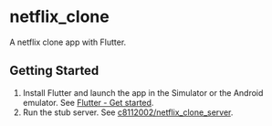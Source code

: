 # netflix_clone

A netflix clone app with Flutter.

## Getting Started

1. Install Flutter and launch the app in the Simulator or the Android emulator. See [Flutter - Get started](https://flutter.dev/docs/get-started/install).
2. Run the stub server. See [c8112002/netflix_clone_server](https://github.com/c8112002/netflix_clone_server).
